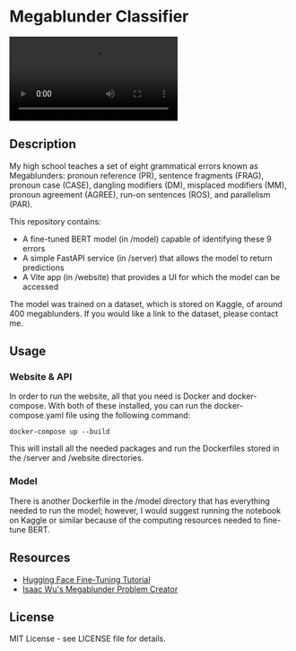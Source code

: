 # Megablunder Classifier 


![](./Demo.mov)

## Description

My high school teaches a set of eight grammatical errors known as Megablunders: pronoun reference (PR), sentence fragments (FRAG), pronoun case (CASE), dangling modifiers (DM), misplaced modifiers (MM), pronoun agreement (AGREE), run-on sentences (ROS), and parallelism (PAR). 

This repository contains: 
- A fine-tuned BERT model (in /model) capable of identifying these 9 errors
- A simple FastAPI service (in /server) that allows the model to return predictions
- A Vite app (in /website) that provides a UI for which the model can be accessed

The model was trained on a dataset, which is stored on Kaggle, of around 400 megablunders. If you would like a link to the dataset, please contact me. 

## Usage

### Website & API

In order to run the website, all that you need is Docker and docker-compose. With both of these installed, you can run the docker-compose.yaml file using the following command: 

`docker-compose up --build`

This will install all the needed packages and run the Dockerfiles stored in the /server and /website directories. 

### Model

There is another Dockerfile in the /model directory that has everything needed to run the model; however, I would suggest running the notebook on Kaggle or similar because of the computing resources needed to fine-tune BERT.


## Resources 

- [Hugging Face Fine-Tuning Tutorial](https://huggingface.co/docs/transformers/en/training)
- [Isaac Wu's Megablunder Problem Creator](https://github.com/isaacwu2000/Megablunder-Problem-Creator)

## License

MIT License - see LICENSE file for details.